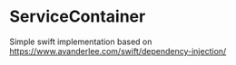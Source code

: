 # ServiceContainer

Simple swift implementation based on https://www.avanderlee.com/swift/dependency-injection/
